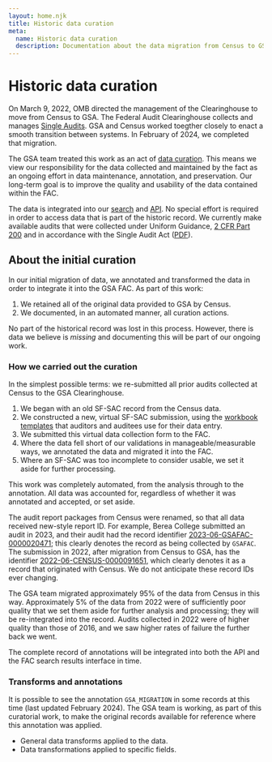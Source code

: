 ```yaml
---
layout: home.njk
title: Historic data curation
meta:
  name: Historic data curation
  description: Documentation about the data migration from Census to GSA.
---
```


# Historic data curation

On March 9, 2022, OMB directed the management of the Clearinghouse to move from Census to GSA. The Federal Audit Clearinghouse collects and manages [Single Audits](https://oig.hhs.gov/reports-and-publications/featured-topics/ihs/training/understanding-single-audits/content/#/). GSA and Census worked toegther closely to enact a smooth transition between systems. In February of 2024, we completed that migration.

The GSA team treated this work as an act of [data curation](https://en.wikipedia.org/wiki/Data_curation). This means we view our responsibility for the data collected and maintained by the fact as an ongoing effort in data maintenance, annotation, and preservation. Our long-term goal is to improve the quality and usability of the data contained within the FAC.

The data is integrated into our [search]() and [API](). No special effort is required in order to access data that is part of the historic record. We currently make available audits that were collected under Uniform Guidance, [2 CFR Part 200](https://www.ecfr.gov/current/title-2/subtitle-A/chapter-II/part-200?toc=1) and in accordance with the Single Audit Act ([PDF](https://www.govinfo.gov/content/pkg/PLAW-104publ156/pdf/PLAW-104publ156.pdf)). 

## About the initial curation

In our initial migration of data, we annotated and transformed the data in order to integrate it into the GSA FAC. As part of this work:

1. We retained all of the original data provided to GSA by Census.
2. We documented, in an automated manner, all curation actions.

No part of the historical record was lost in this process. However, there is data we believe is *missing* and documenting this will be part of our ongoing work.

### How we carried out the curation

In the simplest possible terms: we re-submitted all prior audits collected at Census to the GSA Clearinghouse.

1. We began with an old SF-SAC record from the Census data.
2. We constructed a new, virtual SF-SAC submission, using the [workbook templates]({{config.baseUrl}}audits/) that auditors and auditees use for their data entry.
3. We submitted this virtual data collection form to the FAC.
4. Where the data fell short of our validations in manageable/measurable ways, we annotated the data and migrated it into the FAC.
5. Where an SF-SAC was too incomplete to consider usable, we set it aside for further processing.

This work was completely automated, from the analysis through to the annotation. All data was accounted for, regardless of whether it was annotated and accepted, or set aside.

The audit report packages from Census were renamed, so that all data received new-style report ID. For example, Berea College submitted an audit in 2023, and their audit had the record identifier [2023-06-GSAFAC-0000020471](https://app.fac.gov/dissemination/summary/2023-06-GSAFAC-0000020471); this clearly denotes the record as being collected by `GSAFAC`. The submission in 2022, after migration from Census to GSA, has the identifier [2022-06-CENSUS-0000091651](https://app.fac.gov/dissemination/summary/2022-06-CENSUS-0000091651), which clearly denotes it as a record that originated with Census. We do not anticipate these record IDs ever changing.

The GSA team migrated approximately 95% of the data from Census in this way. Approximately 5% of the data from 2022 were of sufficiently poor quality that we set them aside for further analysis and processing; they will be re-integrated into the record. Audits collected in 2022 were of higher quality than those of 2016, and we saw higher rates of failure the further back we went. 

The complete record of annotations will be integrated into both the API and the FAC search results interface in time.

### Transforms and annotations

It is possible to see the annotation `GSA_MIGRATION` in some records at this time (last updated February 2024). The GSA team is working, as part of this curatorial work, to make the original records available for reference where this annotation was applied.



* General data transforms applied to the data.
* Data transformations applied to specific fields.

